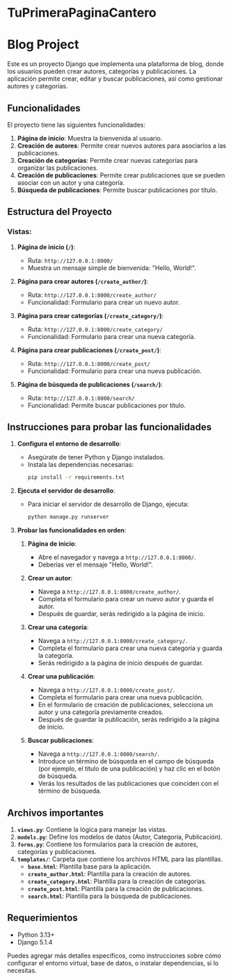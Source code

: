 # TuPrimeraPaginaCantero

# Blog Project

Este es un proyecto Django que implementa una plataforma de blog, donde los usuarios pueden crear autores, categorías y publicaciones. La aplicación permite crear, editar y buscar publicaciones, así como gestionar autores y categorías.

## Funcionalidades

El proyecto tiene las siguientes funcionalidades:

1. **Página de inicio**: Muestra la bienvenida al usuario.
2. **Creación de autores**: Permite crear nuevos autores para asociarlos a las publicaciones.
3. **Creación de categorías**: Permite crear nuevas categorías para organizar las publicaciones.
4. **Creación de publicaciones**: Permite crear publicaciones que se pueden asociar con un autor y una categoría.
5. **Búsqueda de publicaciones**: Permite buscar publicaciones por título.

## Estructura del Proyecto

### Vistas:

1. **Página de inicio (`/`)**:
   - Ruta: `http://127.0.0.1:8000/`
   - Muestra un mensaje simple de bienvenida: "Hello, World!".

2. **Página para crear autores (`/create_author/`)**:
   - Ruta: `http://127.0.0.1:8000/create_author/`
   - Funcionalidad: Formulario para crear un nuevo autor.

3. **Página para crear categorías (`/create_category/`)**:
   - Ruta: `http://127.0.0.1:8000/create_category/`
   - Funcionalidad: Formulario para crear una nueva categoría.

4. **Página para crear publicaciones (`/create_post/`)**:
   - Ruta: `http://127.0.0.1:8000/create_post/`
   - Funcionalidad: Formulario para crear una nueva publicación.

5. **Página de búsqueda de publicaciones (`/search/`)**:
   - Ruta: `http://127.0.0.1:8000/search/`
   - Funcionalidad: Permite buscar publicaciones por título.

## Instrucciones para probar las funcionalidades

1. **Configura el entorno de desarrollo**:
   - Asegúrate de tener Python y Django instalados.
   - Instala las dependencias necesarias:
     ```bash
     pip install -r requirements.txt
     ```

2. **Ejecuta el servidor de desarrollo**:
   - Para iniciar el servidor de desarrollo de Django, ejecuta:
     ```bash
     python manage.py runserver
     ```

3. **Probar las funcionalidades en orden**:

   1. **Página de inicio**:
      - Abre el navegador y navega a `http://127.0.0.1:8000/`.
      - Deberías ver el mensaje "Hello, World!".

   2. **Crear un autor**:
      - Navega a `http://127.0.0.1:8000/create_author/`.
      - Completa el formulario para crear un nuevo autor y guarda el autor.
      - Después de guardar, serás redirigido a la página de inicio.

   3. **Crear una categoría**:
      - Navega a `http://127.0.0.1:8000/create_category/`.
      - Completa el formulario para crear una nueva categoría y guarda la categoría.
      - Serás redirigido a la página de inicio después de guardar.

   4. **Crear una publicación**:
      - Navega a `http://127.0.0.1:8000/create_post/`.
      - Completa el formulario para crear una nueva publicación.
      - En el formulario de creación de publicaciones, selecciona un autor y una categoría previamente creados.
      - Después de guardar la publicación, serás redirigido a la página de inicio.

   5. **Buscar publicaciones**:
      - Navega a `http://127.0.0.1:8000/search/`.
      - Introduce un término de búsqueda en el campo de búsqueda (por ejemplo, el título de una publicación) y haz clic en el botón de búsqueda.
      - Verás los resultados de las publicaciones que coinciden con el término de búsqueda.

## Archivos importantes

1. **`views.py`**: Contiene la lógica para manejar las vistas.
2. **`models.py`**: Define los modelos de datos (Autor, Categoría, Publicación).
3. **`forms.py`**: Contiene los formularios para la creación de autores, categorías y publicaciones.
4. **`templates/`**: Carpeta que contiene los archivos HTML para las plantillas.
   - **`base.html`**: Plantilla base para la aplicación.
   - **`create_author.html`**: Plantilla para la creación de autores.
   - **`create_category.html`**: Plantilla para la creación de categorías.
   - **`create_post.html`**: Plantilla para la creación de publicaciones.
   - **`search.html`**: Plantilla para la búsqueda de publicaciones.

## Requerimientos

- Python 3.13+
- Django 5.1.4

Puedes agregar más detalles específicos, como instrucciones sobre cómo configurar el entorno virtual, base de datos, o instalar dependencias, si lo necesitas.
